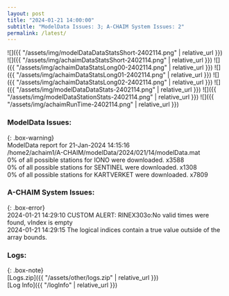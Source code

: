 ```yaml
---
layout: post
title: "2024-01-21 14:00:00"
subtitle: "ModelData Issues: 3; A-CHAIM System Issues: 2"
permalink: /latest/
---
```


![]({{ "/assets/img/modelDataDataStatsShort-2402114.png" | relative_url }})
![]({{ "/assets/img/achaimDataStatsShort-2402114.png" | relative_url }})
![]({{ "/assets/img/achaimDataStatsLong00-2402114.png" | relative_url }})
![]({{ "/assets/img/achaimDataStatsLong01-2402114.png" | relative_url }})
![]({{ "/assets/img/achaimDataStatsLong02-2402114.png" | relative_url }})
![]({{ "/assets/img/modelDataDataStats-2402114.png" | relative_url }})
![]({{ "/assets/img/modelDataStationStats-2402114.png" | relative_url }})
![]({{ "/assets/img/achaimRunTime-2402114.png" | relative_url }})


### ModelData Issues:  
  
{: .box-warning}  
 ModelData report for 21-Jan-2024 14:15:16   
 /home2/achaim1/A-CHAIM/modelData/2024/021/14/modelData.mat   
 0% of all possible stations for IONO were downloaded. x3588   
 0% of all possible stations for SENTINEL were downloaded. x1308   
 0% of all possible stations for KARTVERKET were downloaded. x7809   
  
### A-CHAIM System Issues:  
  
{: .box-error}  
2024-01-21 14:29:10 CUSTOM ALERT: RINEX303o:No valid times were found, vIndex is empty  
2024-01-21 14:29:15 The logical indices contain a true value outside of the array bounds.  

### Logs:  
  
{: .box-note}  
[Logs.zip]({{ "/assets/other/logs.zip" | relative_url }})  
[Log Info]({{ "/logInfo" | relative_url }})  
